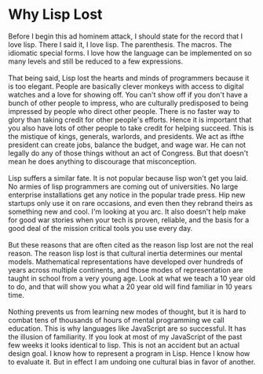 Why Lisp Lost
=============

Before I begin this ad hominem attack, I should state for the record that I love lisp. There I said it, I love lisp. The parenthesis. The macros. The idiomatic special forms. I love how the language can be implemented on so many levels and still be reduced to a few expressions. <br><br>That being said, Lisp lost the hearts and minds of programmers because it is too elegant. People are basically clever monkeys with access to digital watches and a love for showing off.  You can&#39;t show off if you don&#39;t have a bunch of other people to impress, who are culturally predisposed to being impressed by people who direct other people. There is no faster way to glory than taking credit for other people&#39;s efforts. Hence it is important that you also have lots of other people to take credit for helping succeed. This is the mistique of kings, generals, warlords, and presidents. We act as ifthe president can create jobs, balance the budget, and wage war. He can not legally do any of those things without an act of Congress. But that doesn&#39;t mean he does anything to discourage that misconception. <br><br>Lisp suffers a similar fate. It is not popular because lisp won&#39;t get you laid. No armies of lisp programmers are coming out of universities. No large enterprise installations get any notice in the popular trade press. Hip new startups only use it on rare occasions, and even then they rebrand theirs as something new and cool. I&#39;m looking at you arc. It also doesn&#39;t help make for good war stories when your tech is proven, reliable, and the basis for a good deal of the mission critical tools you use every day. <br><br>But these reasons that are often cited as the reason lisp lost are not the real reason. The reason lisp lost is that cultural inertia determines our mental models. Mathematical representations have developed over hundreds of years across multiple continents, and those modes of representation are taught in school from a very young age. Look at what we teach a 10 year old to do, and that will show you what a 20 year old will find familiar in 10 years time. <br><br>Nothing prevents us from learning new modes of thought, but it is hard to combat tens of thousands of hours of mental programming we call education. This is why languages like JavaScript are so successful. It has the illusion of familiarity. If you look at most of my JavaScript of the past few weeks it looks identical to lisp. This is not an accident but an actual design goal. I know how to represent a program in Lisp. Hence I know how to evaluate it. But in effect I am undoing one cultural bias in favor of another. <br>